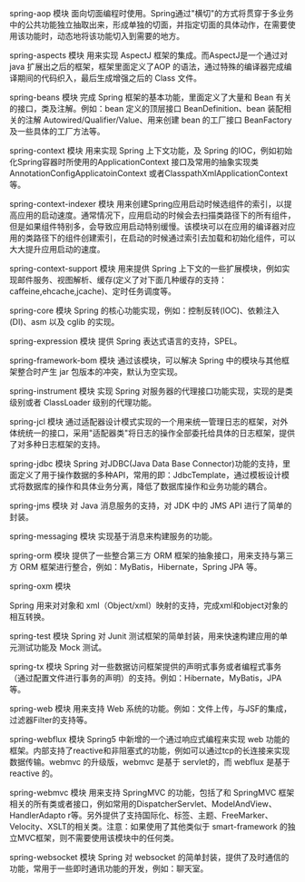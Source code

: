 spring-aop 模块
面向切面编程时使用。Spring通过"横切"的方式将贯穿于多业务中的公共功能独立抽取出来，形成单独的切面，并指定切面的具体动作，在需要使用该功能时，动态地将该功能切入到需要的地方。

spring-aspects 模块
用来实现 AspectJ 框架的集成。而AspectJ是一个通过对 java 扩展出之后的框架，框架里面定义了AOP 的语法，通过特殊的编译器完成编译期间的代码织入，最后生成增强之后的 Class 文件。

spring-beans 模块
完成 Spring 框架的基本功能，里面定义了大量和 Bean 有关的接口，类及注解。例如：bean 定义的顶层接口 BeanDefinition、bean 装配相关的注解  Autowired/Qualifier/Value、用来创建 bean 的工厂接口 BeanFactory 及一些具体的工厂方法等。

spring-context 模块
用来实现 Spring 上下文功能，及 Spring 的IOC，例如初始化Spring容器时所使用的ApplicationContext 接口及常用的抽象实现类 AnnotationConfigApplicatoinContext 或者ClasspathXmlApplicationContext 等。

spring-context-indexer 模块
用来创建Spring应用启动时候选组件的索引，以提高应用的启动速度。通常情况下，应用启动的时候会去扫描类路径下的所有组件，但是如果组件特别多，会导致应用启动特别缓慢。该模块可以在应用的编译器对应用的类路径下的组件创建索引，在启动的时候通过索引去加载和初始化组件，可以大大提升应用启动的速度。

spring-context-support 模块
用来提供 Spring 上下文的一些扩展模块，例如实现邮件服务、视图解析、缓存(定义了对下面几种缓存的支持：caffeine,ehcache,jcache)、定时任务调度等。

spring-core 模块
Spring 的核心功能实现，例如：控制反转(IOC)、依赖注入(DI)、asm 以及 cglib 的实现。

spring-expression 模块
提供 Spring 表达式语言的支持，SPEL。

spring-framework-bom 模块
通过该模块，可以解决 Spring 中的模块与其他框架整合时产生 jar 包版本的冲突，默认为空实现。

spring-instrument 模块
实现 Spring 对服务器的代理接口功能实现，实现的是类级别或者 ClassLoader 级别的代理功能。

spring-jcl 模块
通过适配器设计模式实现的一个用来统一管理日志的框架，对外体统统一的接口，采用"适配器类"将日志的操作全部委托给具体的日志框架，提供了对多种日志框架的支持。

spring-jdbc 模块
Spring 对JDBC(Java Data Base Connector)功能的支持，里面定义了用于操作数据的多种API，常用的即：JdbcTemplate，通过模板设计模式将数据库的操作和具体业务分离，降低了数据库操作和业务功能的耦合。

spring-jms 模块
对 Java 消息服务的支持，对 JDK 中的 JMS API 进行了简单的封装。

spring-messaging 模块
实现基于消息来构建服务的功能。

spring-orm 模块
提供了一些整合第三方 ORM 框架的抽象接口，用来支持与第三方 ORM 框架进行整合，例如：MyBatis，Hibernate，Spring JPA 等。

spring-oxm 模块

Spring 用来对对象和 xml（Object/xml）映射的支持，完成xml和object对象的相互转换。

spring-test 模块
Spring 对 Junit 测试框架的简单封装，用来快速构建应用的单元测试功能及 Mock 测试。

spring-tx 模块
Spring 对一些数据访问框架提供的声明式事务或者编程式事务（通过配置文件进行事务的声明）的支持。例如：Hibernate，MyBatis，JPA 等。

spring-web 模块
用来支持 Web 系统的功能。例如：文件上传，与JSF的集成，过滤器Filter的支持等。

spring-webflux 模块
Spring5 中新增的一个通过响应式编程来实现 web 功能的框架。内部支持了reactive和非阻塞式的功能，例如可以通过tcp的长连接来实现数据传输。webmvc 的升级版，webmvc 是基于 servlet的，而 webflux 是基于 reactive 的。

spring-webmvc 模块
用来支持 SpringMVC 的功能，包括了和 SpringMVC 框架相关的所有类或者接口，例如常用的DispatcherServlet、ModelAndView、HandlerAdapto r等。另外提供了支持国际化、标签、主题、FreeMarker、Velocity、XSLT的相关类。注意：如果使用了其他类似于 smart-framework 的独立MVC框架，则不需要使用该模块中的任何类。

spring-websocket 模块
Spring 对 websocket 的简单封装，提供了及时通信的功能，常用于一些即时通讯功能的开发，例如：聊天室。

